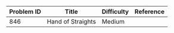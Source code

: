 | Problem ID | Title | Difficulty | Reference
| --- | --- | --- | ---
| 846 | Hand of Straights | Medium | 

